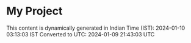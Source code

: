 # My Project

This content is dynamically generated in Indian Time (IST): 2024-01-10 03:13:03 IST
Converted to UTC: 2024-01-09 21:43:03 UTC
